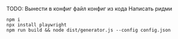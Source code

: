 TODO: Вынести в конфиг файл конфиг из кода
Написать ридми 

```
npm i
npx install playwright
npm run build && node dist/generator.js --config config.json
```
